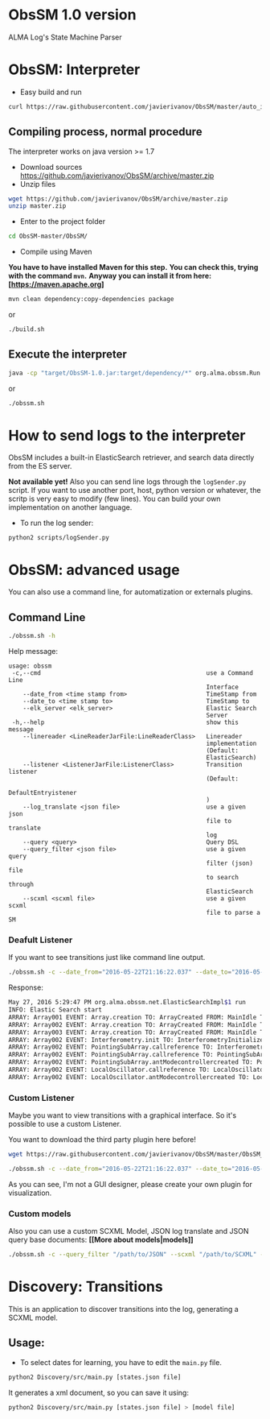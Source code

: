 # ObsSM 1.0 version
ALMA Log's State Machine Parser



# ObsSM: Interpreter

* Easy build and run
```sh
curl https://raw.githubusercontent.com/javierivanov/ObsSM/master/auto_install.sh -o - |sh
```


## Compiling process, normal procedure

The interpreter works on java version >= 1.7

* Download sources https://github.com/javierivanov/ObsSM/archive/master.zip
* Unzip files

```sh
wget https://github.com/javierivanov/ObsSM/archive/master.zip
unzip master.zip
```

* Enter to the project folder

```sh
cd ObsSM-master/ObsSM/
```

* Compile using Maven

**You have to have installed Maven for this step.**
**You can check this, trying with the command ```mvn```.**
**Anyway you can install it from here: [https://maven.apache.org]**
 
```sh
mvn clean dependency:copy-dependencies package
```
or
```sh
./build.sh
```

## Execute the interpreter
```sh
java -cp "target/ObsSM-1.0.jar:target/dependency/*" org.alma.obssm.Run
```
or
```sh
./obssm.sh
```


# How to send logs to the interpreter

ObsSM includes a built-in ElasticSearch retriever, and search data directly from the ES server.


**Not available yet!**
Also you can send line logs through the `logSender.py` script.
If you want to use another port, host, python version or whatever, the scritp is very easy to modify (few lines).
You can build your own implementation on another language.

* To run the log sender:
```
python2 scripts/logSender.py
```
# ObsSM: advanced usage
You can also use a command line, for automatization or externals plugins.
## Command Line
```sh
./obssm.sh -h
```
Help message:
```
usage: obssm
 -c,--cmd                                              use a Command Line
                                                       Interface
    --date_from <time stamp from>                      TimeStamp from
    --date_to <time stamp to>                          TimeStamp to
    --elk_server <elk_server>                          Elastic Search
                                                       Server
 -h,--help                                             show this message
    --linereader <LineReaderJarFile:LineReaderClass>   Linereader
                                                       implementation
                                                       (Default:
                                                       ElasticSearch)
    --listener <ListenerJarFile:ListenerClass>         Transition listener
                                                       (Default:
                                                       DefaultEntryistener
                                                       )
    --log_translate <json file>                        use a given json
                                                       file to translate
                                                       log
    --query <query>                                    Query DSL
    --query_filter <json file>                         use a given query
                                                       filter (json) file
                                                       to search through
                                                       ElasticSearch
    --scxml <scxml file>                               use a given scxml
                                                       file to parse a SM
```
### Deafult Listener
If you want to see transitions just like command line output.

```sh
./obssm.sh -c --date_from="2016-05-22T21:16:22.037" --date_to="2016-05-23T21:16:22.037" --query="*"
```
Response:
```sh
May 27, 2016 5:29:47 PM org.alma.obssm.net.ElasticSearchImpl$1 run
INFO: Elastic Search start
ARRAY: Array001 EVENT: Array.creation TO: ArrayCreated FROM: MainIdle TS: 2016-05-22T21:28:11.266
ARRAY: Array002 EVENT: Array.creation TO: ArrayCreated FROM: MainIdle TS: 2016-05-22T21:43:22.335
ARRAY: Array003 EVENT: Array.creation TO: ArrayCreated FROM: MainIdle TS: 2016-05-22T21:49:46.369
ARRAY: Array002 EVENT: Interferometry.init TO: InterferometryInitializeStarted FROM: ArrayCreated TS: 2016-05-22T21:53:54.610
ARRAY: Array002 EVENT: PointingSubArray.callreference TO: InterferometrySettingUpBegun FROM: InterferometryInitializeStarted TS: 2016-05-22T21:53:54.680
ARRAY: Array002 EVENT: PointingSubArray.callreference TO: PointingSubArrayGettingReferenceCalled FROM: PointingSubArrayConstructorIdle TS: 2016-05-22T21:53:54.680
ARRAY: Array002 EVENT: PointingSubArray.antModecontrollercreated TO: PointingSubArrayControllersCreated FROM: PointingSubArrayGettingReferenceCalled TS: 2016-05-22T21:53:54.749
ARRAY: Array002 EVENT: LocalOscillator.callreference TO: LocalOscillatorGettingReferenceCalled FROM: LocalOscillatorConstructorIdle TS: 2016-05-22T21:53:55.105
ARRAY: Array002 EVENT: LocalOscillator.antModecontrollercreated TO: LocalOscillatorControllersCreated FROM: LocalOscillatorGettingReferenceCalled TS: 2016-05-22T21:53:59.963
```

### Custom Listener
Maybe you want to view transitions with a graphical interface. So it's possible to use a custom Listener.

You want to download the third party plugin here before!
```sh
wget https://raw.githubusercontent.com/javierivanov/ObsSM/master/ObsSM_plugins/GraphViewer.jar
```

```sh
./obssm.sh -c --date_from="2016-05-22T21:16:22.037" --date_to="2016-05-23T21:16:22.037" --query="*" --listener="GraphViewer.jar:org.alma.GraphViewer"
```
As you can see, I'm not a GUI designer, please create your own plugin for visualization.

### Custom models
Also you can use a custom SCXML Model, JSON log translate and JSON query base documents:
**[[More about models|models]]**


```sh
./obssm.sh -c --query_filter "/path/to/JSON" --scxml "/path/to/SCXML" --log_translate "/path/to/JSON"
```
# Discovery: Transitions

This is an application to discover transitions into the log, generating a SCXML model.

## Usage:

* To select dates for learning, you have to edit the ```main.py``` file.


```sh
python2 Discovery/src/main.py [states.json file]
```
It generates a xml document, so you can save it using:
```sh
python2 Discovery/src/main.py [states.json file] > [model file]
```
